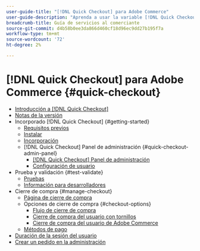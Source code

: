 ```yaml
---
user-guide-title: "[!DNL Quick Checkout] para Adobe Commerce"
user-guide-description: "Aprenda a usar la variable [!DNL Quick Checkout] podría beneficiar a su instancia de Adobe Commerce y cómo incorporar y configurar correctamente la extensión."
breadcrumb-title: Guía de servicios al comerciante
source-git-commit: d4b58b0ee3da866d460cf18d96ec9dd27b195f7a
workflow-type: tm+mt
source-wordcount: '72'
ht-degree: 2%

---
```



# [!DNL Quick Checkout] para Adobe Commerce {#quick-checkout}

- [Introducción a [!DNL Quick Checkout]](overview.md)
- [Notas de la versión](release-notes.md)
- Incorporado [!DNL Quick Checkout] {#getting-started}
   - [Requisitos previos](prerequisites.md)
   - [Instalar](install.md)
   - [Incorporación](onboarding.md)
   - [!DNL Quick Checkout] Panel de administración {#quick-checkout-admin-panel}
      - [[!DNL Quick Checkout] Panel de administración](admin-panel.md)
      - [Configuración de usuario](user-roles-setup.md)
- Prueba y validación {#test-validate}
   - [Pruebas](testing.md)
   - [Información para desarrolladores](developer.md)
- Cierre de compra {#manage-checkout}
   - [Página de cierre de compra](checkout-page.md)
   - Opciones de cierre de compra {#checkout-options}
      - [Flujo de cierre de compra](checkout-flow.md)
      - [Cierre de compra del usuario con tornillos](checkout-bolt.md)
      - [Cierre de compra del usuario de Adobe Commerce](checkout-adobe-commerce.md)
   - [Métodos de pago](payment-methods.md)
- [Duración de la sesión del usuario](user-session-lifetime.md)
- [Crear un pedido en la administración](create-order-admin.md)

